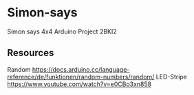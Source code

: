 # Simon-says
Simon says 4x4 Arduino Project 2BKI2


## Resources
 Random https://docs.arduino.cc/language-reference/de/funktionen/random-numbers/random/
 LED-Stripe https://www.youtube.com/watch?v=e0CBo3xn858
